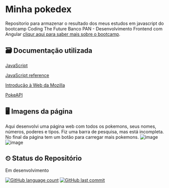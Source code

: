 # Minha pokedex
Repositorio para armazenar o resultado dos meus estudos em javascript do bootcamp Coding The Future Banco PAN - Desenvolvimento Frontend com Angular [cliqur aqui para saber mais sobre o bootcamp](https://web.dio.me/track/coding-future-banco-pan-desenvolvimento-frontend-com-angular?tab=about).

## 🗃 Documentação utilizada
[JavaScript](https://developer.mozilla.org/en-US/docs/Web/JavaScript)

[JavaScript reference](https://devdocs.io/javascript/classes)

[Introdução à Web da Mozilla](https://developer.mozilla.org/pt-BR/docs/Learn/Getting_started_with_the_web)

[PokeAPI](https://pokeapi.co/)

## 🖥 Imagens da página 
Aqui desenvolvi uma página web com todos os pokemons, seus nomes, números, poderes e tipos. Fiz uma barra de pesquisa, mas está incompleta. No final da página tem um botão para carregar mais pokemons.
![image](https://github.com/angelicaccampos/minha-pokedex/assets/82877749/58e0a0f0-e923-42c1-90a5-7cb662b31477)
![image](https://github.com/angelicaccampos/minha-pokedex/assets/82877749/8aad7d8e-8a49-4488-b672-c7b8be39ee91)

## ⏲ Status do Repositório
Em desenvolvimento 

[![GitHub language count](https://img.shields.io/github/languages/count/angelicaccampos/minha-pokedex)](https://github.com/angelicaccampos/minha-pokedex)
[![GitHub last commit](https://img.shields.io/github/last-commit/angelicaccampos/minha-pokedex)](https://github.com/angelicaccampos/minha-pokedex)
